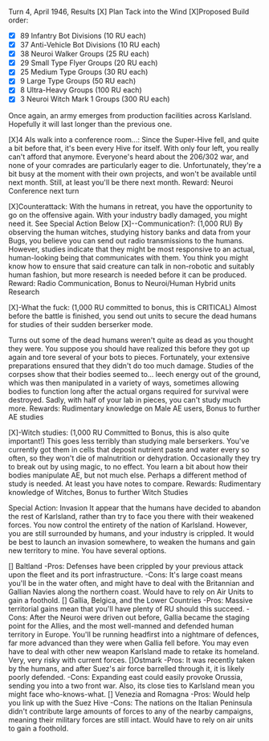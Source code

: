 Turn 4, April 1946, Results
[X] Plan Tack into the Wind
[X]Proposed Build order:
-[x] 89 Infantry Bot Divisions (10 RU each)
-[x] 37 Anti-Vehicle Bot Divisions (10 RU each)
-[x] 38 Neuroi Walker Groups (25 RU each)
-[x] 29 Small Type Flyer Groups (20 RU each)
-[x] 25 Medium Type Groups (30 RU each)
-[x] 9 Large Type Groups (50 RU each)
-[x] 8 Ultra-Heavy Groups (100 RU each)
-[x] 3 Neuroi Witch Mark 1 Groups (300 RU each)

Once again, an army emerges from production facilities across Karlsland. Hopefully it will last longer than the previous one.

[X]4 AIs walk into a conference room...: Since the Super-Hive fell, and quite a bit before that, it's been every Hive for itself. With only four left, you really can't afford that anymore.
Everyone's heard about the 206/302 war, and none of your comrades are particularly eager to die. Unfortunately, they're a bit busy at the moment with their own projects, and won't be available until next month. Still, at least you'll be there next month.
Reward: Neuroi Conference next turn

[X]Counterattack: With the humans in retreat, you have the opportunity to go on the offensive again. With your industry badly damaged, you might need it.
See Special Action Below
[X]--Communication?: (1,000 RU)
By observing the human witches, studying history banks and data from your Bugs, you believe you can send out radio transmissions to the humans. However, studies indicate that they might be most responsive to an actual, human-looking being that communicates with them. You think you might know how to ensure that said creature can talk in non-robotic and suitably human fashion, but more research is needed before it can be produced.
Reward: Radio Communication, Bonus to Neuroi/Human Hybrid units Research

[X]-What the fuck: (1,000 RU committed to bonus, this is CRITICAL)
Almost before the battle is finished, you send out units to secure the dead humans for studies of their sudden berserker mode.

Turns out some of the dead humans weren't quite as dead as you thought they were. You suppose you should have realized this before they got up again and tore several of your bots to pieces. Fortunately, your extensive preparations ensured that they didn't do too much damage. Studies of the corpses show that their bodies seemed to... leech energy out of the ground, which was then manipulated in a variety of ways, sometimes allowing bodies to function long after the actual organs required for survival were destroyed. Sadly, with half of your lab in pieces, you can't study much more.
Rewards: Rudimentary knowledge on Male AE users, Bonus to further AE studies

[X]-Witch studies: (1,000 RU Committed to Bonus, this is also quite important!)
This goes less terribly than studying male berserkers. You've currently got them in cells that deposit nutrient paste and water every so often, so they won't die of malnutrition or dehydration. Occasionally they try to break out by using magic, to no effect. You learn a bit about how their bodies manipulate AE, but not much else. Perhaps a different method of study is needed. At least you have notes to compare.
Rewards: Rudimentary knowledge of Witches, Bonus to further Witch Studies


Special Action: Invasion
It appear that the humans have decided to abandon the rest of Karlsland, rather than try to face you there with their weakened forces. You now control the entirety of the nation of Karlsland. However, you are still surrounded by humans, and your industry is crippled. It would be best to launch an invasion somewhere, to weaken the humans and gain new territory to mine. You have several options.

[] Baltland
-Pros: Defenses have been crippled by your previous attack upon the fleet and its port infrastructure.
-Cons: It's large coast means you'll be in the water often, and might have to deal with the Britannian and Gallian Navies along the northern coast. Would have to rely on Air Units to gain a foothold.
[] Gallia, Belgica, and the Lower Countries
-Pros: Massive territorial gains mean that you'll have plenty of RU should this succeed.
-Cons: After the Neuroi were driven out before, Gallia became the staging point for the Allies, and the most well-manned and defended human territory in Europe. You'll be running headfirst into a nightmare of defences, far more advanced than they were when Gallia fell before. You may even have to deal with other new weapon Karlsland made to retake its homeland. Very, very risky with current forces.
[]Ostmark
-Pros: It was recently taken by the humans, and after Suez's air force barrelled through it, it is likely poorly defended.
-Cons: Expanding east could easily provoke Orussia, sending you into a two front war. Also, its close ties to Karlsland mean you might face who-knows-what.
[] Venezia and Romagna
-Pros: Would help you link up with the Suez Hive
-Cons: The nations on the Italian Peninsula didn't contribute large amounts of forces to any of the nearby campaigns, meaning their military forces are still intact. Would have to rely on air units to gain a foothold.
